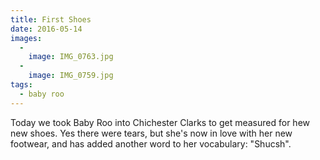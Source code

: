 ```yaml
---
title: First Shoes
date: 2016-05-14
images:
  -
    image: IMG_0763.jpg
  -
    image: IMG_0759.jpg
tags:
  - baby roo
---
```

Today we took Baby Roo into Chichester Clarks to get measured for hew new shoes. Yes there were tears, but she's now in love with her new footwear, and has added another word to her vocabulary: "Shucsh".
